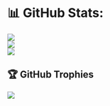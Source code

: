 # 📊 GitHub Stats:
![](https://github-readme-stats.vercel.app/api?username=Anubhav-Goyal01&theme=gotham&hide_border=true&include_all_commits=true&count_private=true)<br/>
![](https://github-readme-streak-stats.herokuapp.com/?user=Anubhav-Goyal01&theme=gotham&hide_border=true)<br/>
![](https://github-readme-stats.vercel.app/api/top-langs/?username=Anubhav-Goyal01&theme=gotham&hide_border=true&include_all_commits=true&count_private=true&layout=compact)

## 🏆 GitHub Trophies
![](https://github-profile-trophy.vercel.app/?username=Anubhav-Goyal01&theme=discord&no-frame=true&no-bg=false&margin-w=4)

